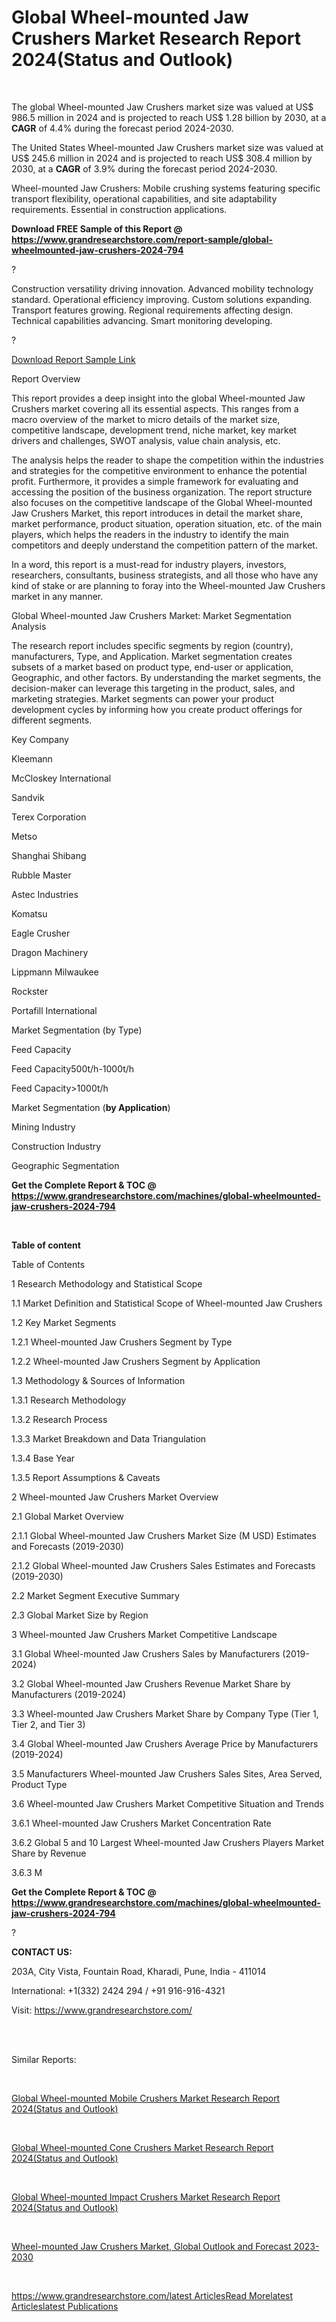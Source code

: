 <h1>Global Wheel-mounted Jaw Crushers Market Research Report 2024(Status and Outlook)</h1><br/><p>The global Wheel-mounted Jaw Crushers market size was valued at US$ 986.5 million in 2024 and is projected to reach US$ 1.28 billion by 2030, at a <strong>CAGR</strong> of 4.4% during the forecast period 2024-2030.</p>
 
 
 
 <p>The United States Wheel-mounted Jaw Crushers market size was valued at US$ 245.6 million in 2024 and is projected to reach US$ 308.4 million by 2030, at a <strong>CAGR</strong> of 3.9% during the forecast period 2024-2030.</p>
 
 
 
 <p>Wheel-mounted Jaw Crushers: Mobile crushing systems featuring specific transport flexibility, operational capabilities, and site adaptability requirements. Essential in construction applications.</p>
 
 
 
 <div><b>Download FREE Sample of this Report @ <a href="https://www.grandresearchstore.com/report-sample/global-wheelmounted-jaw-crushers-2024-794">https://www.grandresearchstore.com/report-sample/global-wheelmounted-jaw-crushers-2024-794</a></b></div>
 
 
 
 <p>? </p>
 
 
 
 <p>Construction versatility driving innovation. Advanced mobility technology standard. Operational efficiency improving. Custom solutions expanding. Transport features growing. Regional requirements affecting design. Technical capabilities advancing. Smart monitoring developing.</p>
 
 
 
 <p>? </p>
 
 
 
 <p><a href="https://www.grandresearchstore.com/mr-admin/report-sample/global-wheelmounted-jaw-crushers-2024-794">Download Report Sample Link</a></p>
 
 
 
 <p>Report Overview</p>
 
 
 
 <p>This report provides a deep insight into the global Wheel-mounted Jaw Crushers market covering all its essential aspects. This ranges from a macro overview of the market to micro details of the market size, competitive landscape, development trend, niche market, key market drivers and challenges, SWOT analysis, value chain analysis, etc.</p>
 
 
 
 <p>The analysis helps the reader to shape the competition within the industries and strategies for the competitive environment to enhance the potential profit. Furthermore, it provides a simple framework for evaluating and accessing the position of the business organization. The report structure also focuses on the competitive landscape of the Global Wheel-mounted Jaw Crushers Market, this report introduces in detail the market share, market performance, product situation, operation situation, etc. of the main players, which helps the readers in the industry to identify the main competitors and deeply understand the competition pattern of the market.</p>
 
 
 
 <p>In a word, this report is a must-read for industry players, investors, researchers, consultants, business strategists, and all those who have any kind of stake or are planning to foray into the Wheel-mounted Jaw Crushers market in any manner.</p>
 
 
 
 <p>Global Wheel-mounted Jaw Crushers Market: Market Segmentation Analysis</p>
 
 
 
 <p>The research report includes specific segments by region (country), manufacturers, Type, and Application. Market segmentation creates subsets of a market based on product type, end-user or application, Geographic, and other factors. By understanding the market segments, the decision-maker can leverage this targeting in the product, sales, and marketing strategies. Market segments can power your product development cycles by informing how you create product offerings for different segments.</p>
 
 
 
 <p>Key Company</p>
 
 
 
 <p>Kleemann</p>
 
 
 
 <p>McCloskey International</p>
 
 
 
 <p>Sandvik</p>
 
 
 
 <p>Terex Corporation</p>
 
 
 
 <p>Metso</p>
 
 
 
 <p>Shanghai Shibang</p>
 
 
 
 <p>Rubble Master</p>
 
 
 
 <p>Astec Industries</p>
 
 
 
 <p>Komatsu</p>
 
 
 
 <p>Eagle Crusher</p>
 
 
 
 <p>Dragon Machinery</p>
 
 
 
 <p>Lippmann Milwaukee</p>
 
 
 
 <p>Rockster</p>
 
 
 
 <p>Portafill International</p>
 
 
 
 <p>Market Segmentation (by Type)</p>
 
 
 
 <p>Feed Capacity</p>
 
 
 
 <p>Feed Capacity500t/h-1000t/h</p>
 
 
 
 <p>Feed Capacity>1000t/h</p>
 
 
 
 <p>Market Segmentation (<strong>by Application</strong>)</p>
 
 
 
 <p>Mining Industry</p>
 
 
 
 <p>Construction Industry</p>
 
 
 
 <p>Geographic Segmentation</p>
 
 
 
 <div><b>Get the Complete Report & TOC @ <a href="https://www.grandresearchstore.com/machines/global-wheelmounted-jaw-crushers-2024-794">https://www.grandresearchstore.com/machines/global-wheelmounted-jaw-crushers-2024-794</a></b></div>
 
 
 
 <p><br />
 
 <b>Table of content</b></p>
 
 
 
 <p>Table of Contents<br />
 
 1 Research Methodology and Statistical Scope<br />
 
 1.1 Market Definition and Statistical Scope of Wheel-mounted Jaw Crushers<br />
 
 1.2 Key Market Segments<br />
 
 1.2.1 Wheel-mounted Jaw Crushers Segment by Type<br />
 
 1.2.2 Wheel-mounted Jaw Crushers Segment by Application<br />
 
 1.3 Methodology & Sources of Information<br />
 
 1.3.1 Research Methodology<br />
 
 1.3.2 Research Process<br />
 
 1.3.3 Market Breakdown and Data Triangulation<br />
 
 1.3.4 Base Year<br />
 
 1.3.5 Report Assumptions & Caveats<br />
 
 2 Wheel-mounted Jaw Crushers Market Overview<br />
 
 2.1 Global Market Overview<br />
 
 2.1.1 Global Wheel-mounted Jaw Crushers Market Size (M USD) Estimates and Forecasts (2019-2030)<br />
 
 2.1.2 Global Wheel-mounted Jaw Crushers Sales Estimates and Forecasts (2019-2030)<br />
 
 2.2 Market Segment Executive Summary<br />
 
 2.3 Global Market Size by Region<br />
 
 3 Wheel-mounted Jaw Crushers Market Competitive Landscape<br />
 
 3.1 Global Wheel-mounted Jaw Crushers Sales by Manufacturers (2019-2024)<br />
 
 3.2 Global Wheel-mounted Jaw Crushers Revenue Market Share by Manufacturers (2019-2024)<br />
 
 3.3 Wheel-mounted Jaw Crushers Market Share by Company Type (Tier 1, Tier 2, and Tier 3)<br />
 
 3.4 Global Wheel-mounted Jaw Crushers Average Price by Manufacturers (2019-2024)<br />
 
 3.5 Manufacturers Wheel-mounted Jaw Crushers Sales Sites, Area Served, Product Type<br />
 
 3.6 Wheel-mounted Jaw Crushers Market Competitive Situation and Trends<br />
 
 3.6.1 Wheel-mounted Jaw Crushers Market Concentration Rate<br />
 
 3.6.2 Global 5 and 10 Largest Wheel-mounted Jaw Crushers Players Market Share by Revenue<br />
 
 3.6.3 M</p>
 
 
 
 <div><b>Get the Complete Report & TOC @ <a href="https://www.grandresearchstore.com/machines/global-wheelmounted-jaw-crushers-2024-794">https://www.grandresearchstore.com/machines/global-wheelmounted-jaw-crushers-2024-794</a></b></div>
 
 
 
 <p>? </p>
 
 
 
 <p><b>CONTACT US:</b><br />
 
 203A, City Vista, Fountain Road, Kharadi, Pune, India - 411014<br />
 
 International: +1(332) 2424 294 / +91 916-916-4321<br />
 
 Visit: <a href="https://www.grandresearchstore.com/">https://www.grandresearchstore.com/</a><br />
 
 <br />
 
 <br />
 
 Similar Reports:<br />
 
 <br />
 
 <a href="https://www.grandresearchstore.com/machines/global-wheelmounted-mobile-crushers-2024-135">Global Wheel-mounted Mobile Crushers Market Research Report 2024(Status and Outlook)</a><br />
 
 <br />
 
 <a href="https://www.grandresearchstore.com/machines/global-wheelmounted-cone-crushers-2024-974">Global Wheel-mounted Cone Crushers Market Research Report 2024(Status and Outlook)</a><br />
 
 <br />
 
 <a href="https://www.grandresearchstore.com/machines/global-wheelmounted-impact-crushers-2024-851">Global Wheel-mounted Impact Crushers Market Research Report 2024(Status and Outlook)</a><br />
 
 <br />
 
 <a href="https://www.grandresearchstore.com/machines/global-wheelmounted-jaw-crushers-forecast-2023-2030-499">Wheel-mounted Jaw Crushers Market, Global Outlook and Forecast 2023-2030</a><br />
 
 <br />
 
 <a href="https://gyeongbokgung.com">https://www.grandresearchstore.com/</a><a href="https://hallyeomaritime.com">latest Articles</a><a href="https://jingwansa.com">Read More</a><a href="https://nguoiviet.jp/">latest Articles</a><a href="https://www.intelmarketresearch.com/">latest Publications</a></p>